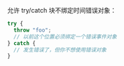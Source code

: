 允许 try/catch 块不绑定时间错误对象：

```js
try {
  throw "foo";
  // 以前这个位置必须绑定一个错误事件对象
} catch {
  // 发生错误了，但你不想使用错误对象
}
```
